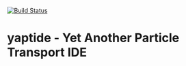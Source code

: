 [![Build Status](https://travis-ci.org/yaptide/app.svg?branch=master)](https://travis-ci.org/yaptide/app) 
# yaptide - Yet Another Particle Transport IDE

